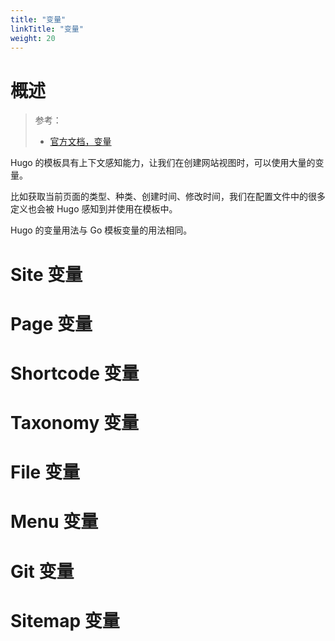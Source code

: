 ```yaml
---
title: "变量"
linkTitle: "变量"
weight: 20
---
```


# 概述

> 参考：
>
> - [官方文档，变量](https://gohugo.io/variables/)

Hugo 的模板具有上下文感知能力，让我们在创建网站视图时，可以使用大量的变量。

比如获取当前页面的类型、种类、创建时间、修改时间，我们在配置文件中的很多定义也会被 Hugo 感知到并使用在模板中。

Hugo 的变量用法与 Go 模板变量的用法相同。

# Site 变量

# Page 变量

# Shortcode 变量

# Taxonomy 变量

# File 变量

# Menu 变量

# Git 变量

# Sitemap 变量
